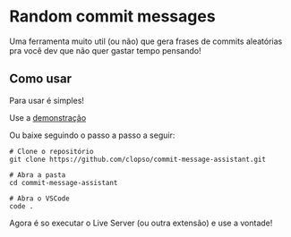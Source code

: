 # Random commit messages

Uma ferramenta muito util (ou não) que gera frases de commits aleatórias pra você dev que não quer gastar tempo pensando!

## Como usar

Para usar é simples!

Use a [demonstração](https://clopso.github.io/commit-message-assistant/)

Ou baixe seguindo o passo a passo a seguir:

```shell
# Clone o repositório
git clone https://github.com/clopso/commit-message-assistant.git
```

```shell
# Abra a pasta
cd commit-message-assistant
```

```shell
# Abra o VSCode
code .
```

Agora é so executar o Live Server (ou outra extensão) e use a vontade!
